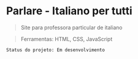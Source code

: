 <h1>Parlare - Italiano per tutti</h1>

> Site para professora particular de italiano

> Ferramentas: HTML, CSS, JavaScript
```
Status do projeto: Em desenvolvimento 
```
